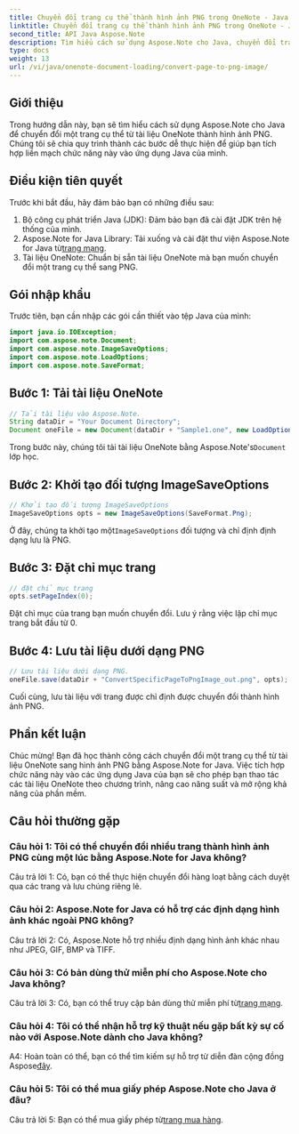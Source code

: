 ```yaml
---
title: Chuyển đổi trang cụ thể thành hình ảnh PNG trong OneNote - Java
linktitle: Chuyển đổi trang cụ thể thành hình ảnh PNG trong OneNote - Java
second_title: API Java Aspose.Note
description: Tìm hiểu cách sử dụng Aspose.Note cho Java, chuyển đổi trang OneNote thành PNG. Thực hiện theo các bước đơn giản, tải tài liệu và đặt tùy chọn. Nâng cao các ứng dụng Java với chức năng này.
type: docs
weight: 13
url: /vi/java/onenote-document-loading/convert-page-to-png-image/
---
```

## Giới thiệu

Trong hướng dẫn này, bạn sẽ tìm hiểu cách sử dụng Aspose.Note cho Java để chuyển đổi một trang cụ thể từ tài liệu OneNote thành hình ảnh PNG. Chúng tôi sẽ chia quy trình thành các bước dễ thực hiện để giúp bạn tích hợp liền mạch chức năng này vào ứng dụng Java của mình.

## Điều kiện tiên quyết

Trước khi bắt đầu, hãy đảm bảo bạn có những điều sau:

1. Bộ công cụ phát triển Java (JDK): Đảm bảo bạn đã cài đặt JDK trên hệ thống của mình.
2.  Aspose.Note for Java Library: Tải xuống và cài đặt thư viện Aspose.Note for Java từ[trang mạng](https://releases.aspose.com/note/java/).
3. Tài liệu OneNote: Chuẩn bị sẵn tài liệu OneNote mà bạn muốn chuyển đổi một trang cụ thể sang PNG.

## Gói nhập khẩu

Trước tiên, bạn cần nhập các gói cần thiết vào tệp Java của mình:

```java
import java.io.IOException;
import com.aspose.note.Document;
import com.aspose.note.ImageSaveOptions;
import com.aspose.note.LoadOptions;
import com.aspose.note.SaveFormat;
```

## Bước 1: Tải tài liệu OneNote

```java
// Tải tài liệu vào Aspose.Note.
String dataDir = "Your Document Directory";
Document oneFile = new Document(dataDir + "Sample1.one", new LoadOptions());
```

 Trong bước này, chúng tôi tải tài liệu OneNote bằng Aspose.Note's`Document` lớp học.

## Bước 2: Khởi tạo đối tượng ImageSaveOptions

```java
// Khởi tạo đối tượng ImageSaveOptions
ImageSaveOptions opts = new ImageSaveOptions(SaveFormat.Png);
```

 Ở đây, chúng ta khởi tạo một`ImageSaveOptions` đối tượng và chỉ định định dạng lưu là PNG.

## Bước 3: Đặt chỉ mục trang

```java
// đặt chỉ mục trang
opts.setPageIndex(0);
```

Đặt chỉ mục của trang bạn muốn chuyển đổi. Lưu ý rằng việc lập chỉ mục trang bắt đầu từ 0.

## Bước 4: Lưu tài liệu dưới dạng PNG

```java
// Lưu tài liệu dưới dạng PNG.
oneFile.save(dataDir + "ConvertSpecificPageToPngImage_out.png", opts);
```

Cuối cùng, lưu tài liệu với trang được chỉ định được chuyển đổi thành hình ảnh PNG.

## Phần kết luận

Chúc mừng! Bạn đã học thành công cách chuyển đổi một trang cụ thể từ tài liệu OneNote sang hình ảnh PNG bằng Aspose.Note for Java. Việc tích hợp chức năng này vào các ứng dụng Java của bạn sẽ cho phép bạn thao tác các tài liệu OneNote theo chương trình, nâng cao năng suất và mở rộng khả năng của phần mềm.

## Câu hỏi thường gặp

### Câu hỏi 1: Tôi có thể chuyển đổi nhiều trang thành hình ảnh PNG cùng một lúc bằng Aspose.Note for Java không?

Câu trả lời 1: Có, bạn có thể thực hiện chuyển đổi hàng loạt bằng cách duyệt qua các trang và lưu chúng riêng lẻ.

### Câu hỏi 2: Aspose.Note for Java có hỗ trợ các định dạng hình ảnh khác ngoài PNG không?

Câu trả lời 2: Có, Aspose.Note hỗ trợ nhiều định dạng hình ảnh khác nhau như JPEG, GIF, BMP và TIFF.

### Câu hỏi 3: Có bản dùng thử miễn phí cho Aspose.Note cho Java không?

 Câu trả lời 3: Có, bạn có thể truy cập bản dùng thử miễn phí từ[trang mạng](https://releases.aspose.com/).

### Câu hỏi 4: Tôi có thể nhận hỗ trợ kỹ thuật nếu gặp bất kỳ sự cố nào với Aspose.Note dành cho Java không?

 A4: Hoàn toàn có thể, bạn có thể tìm kiếm sự hỗ trợ từ diễn đàn cộng đồng Aspose[đây](https://forum.aspose.com/c/note/28).

### Câu hỏi 5: Tôi có thể mua giấy phép Aspose.Note cho Java ở đâu?

 Câu trả lời 5: Bạn có thể mua giấy phép từ[trang mua hàng](https://purchase.aspose.com/buy).